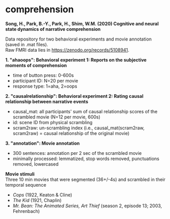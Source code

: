 # comprehension

**Song, H., Park, B.-Y., Park, H., Shim, W.M. (2020) Cognitive and neural state dynamics of narrative comprehension**

Data repository for two behavioral experiments and movie annotation (saved in .mat files).<br>
Raw FMRI data lies in https://zenodo.org/records/5108941.

**1. "ahaoops": Behavioral experiment 1: Reports on the subjective moments of comprehension**
  - time of button press: 0-600s
  - participant ID: N=20 per movie
  - response type: 1=aha, 2=oops

**2. "causalrelationship": Behavioral experiment 2: Rating causal relationship between narrative events**
  - causal_mat: all participants' sum of causal relationship scores of the scrambled movie (N=12 per movie, 600s)
  - id: scene ID from physical scrambling
  - scram2raw: un-scrambling index (i.e., causal_mat(scram2raw, scram2raw) = causal relationship of the original movie)

**3. "annotation": Movie annotation**
  - 300 sentences: annotation per 2 sec of the scrambled movie
  - minimally processed: lemmatized, stop words removed, punctuations removed, lowercased

**Movie stimuli**<br>
  Three 10 min movies that were segmented (36+/-4s) and scrambled in their temporal sequence
  - *Cops* (1922, Keaton & Cline)
  - *The Kid* (1921, Chaplin)
  - *Mr. Bean: The Animated Series, Art Thief* (season 2, episode 13; 2003, Fehrenbach)
